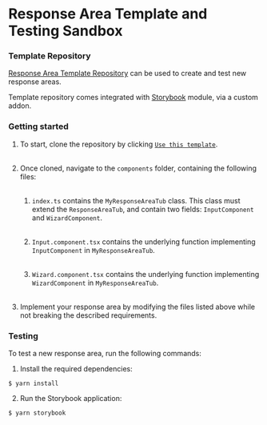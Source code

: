 # Response Area Template and Testing Sandbox

### Template Repository

[Response Area Template Repository](https://github.com/lambda-feedback-segp-sandbox/response-area-template) can be used to create and test new 
response areas. 

Template repository comes integrated with [Storybook](https://storybook.js.org/docs) module, 
via a custom addon.

### Getting started

1. To start, clone the repository by clicking [`Use this template`](https://github.com/lambda-feedback-segp-sandbox/response-area-template).<br><br>

2. Once cloned, navigate to the `components` folder, containing the following files:<br><br>

    1. `index.ts` contains the `MyResponseAreaTub` class. This class must extend the `ResponseAreaTub`, and contain two fields: `InputComponent` and `WizardComponent`.<br><br>

    2. `Input.component.tsx` contains the underlying function implementing `InputComponent` in `MyResponseAreaTub`.<br><br>

    3. `Wizard.component.tsx` contains the underlying function implementing `WizardComponent` in `MyResponseAreaTub`.<br><br>

3. Implement your response area by modifying the files listed above while not breaking the described requirements.

### Testing

To test a new response area, run the following commands:

1. Install the required dependencies:
```
$ yarn install
```

2. Run the Storybook application:
```
$ yarn storybook
```
